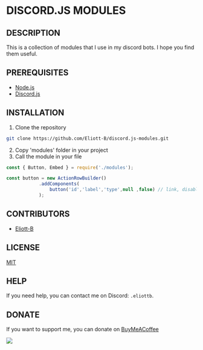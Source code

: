 # DISCORD.JS MODULES

## DESCRIPTION

This is a collection of modules that I use in my discord bots. I hope you find them useful.

## PREREQUISITES

- [Node.js](https://nodejs.org/en/download/)
- [Discord.js](https://discord.js.org/#/)

## INSTALLATION

1. Clone the repository

```bash
git clone https://github.com/Eliott-B/discord.js-modules.git
```

2. Copy 'modules' folder in your project
3. Call the module in your file

```js
const { Button, Embed } = require('./modules');

const button = new ActionRowBuilder()
            .addComponents(
                button('id','label','type',null ,false) // link, disabled
            );
```

## CONTRIBUTORS

- [Eliott-B](https://github.com/Eliott-B)

## LICENSE

[MIT](https://choosealicense.com/licenses/mit/)

## HELP

If you need help, you can contact me on Discord: `.eliottb`.

## DONATE

If you want to support me, you can donate on [BuyMeACoffee](https://www.buymeacoffee.com/eliottb)

<a href="https://www.buymeacoffee.com/eliottb"><img src="https://img.buymeacoffee.com/button-api/?text=Buy me a coffee&emoji=&slug=eliottb&button_colour=FFDD00&font_colour=000000&font_family=Cookie&outline_colour=000000&coffee_colour=ffffff" /></a>